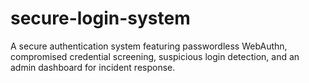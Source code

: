 # secure-login-system
A secure authentication system featuring passwordless WebAuthn, compromised credential screening, suspicious login detection, and an admin dashboard for incident response.
